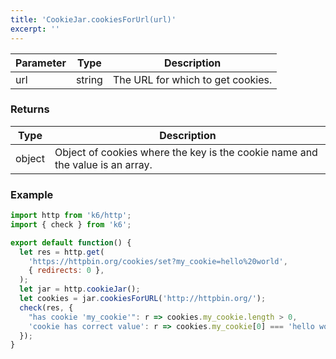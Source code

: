 ```yaml
---
title: 'CookieJar.cookiesForUrl(url)'
excerpt: ''
---
```


| Parameter | Type     | Description                                                                                                                                                                                                                                                                |
| --------- | -------- | -------------------------------------------------------------------------------------------------------------------------------------------------------------------------------------------------------------------------------------------------------------------------- |
| url       | string   | The URL for which to get cookies.                                                                                                                                                                                                                                          |


### Returns

| Type | Description |
| ---- | ----------- |
| object | Object of cookies where the key is the cookie name and the value is an array. |


### Example

<div class="code-group" data-props='{"labels": []}'>

```js
import http from 'k6/http';
import { check } from 'k6';

export default function() {
  let res = http.get(
    'https://httpbin.org/cookies/set?my_cookie=hello%20world',
    { redirects: 0 },
  );
  let jar = http.cookieJar();
  let cookies = jar.cookiesForURL('http://httpbin.org/');
  check(res, {
    "has cookie 'my_cookie'": r => cookies.my_cookie.length > 0,
    'cookie has correct value': r => cookies.my_cookie[0] === 'hello world',
  });
}
```

</div>
